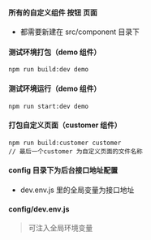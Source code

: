 #### 所有的自定义组件 按钮 页面

- 都需要新建在 src/component 目录下

#### 测试环境打包（demo 组件）

```
npm run build:dev demo
```

#### 测试环境运行（demo 组件）

```
npm run start:dev demo
```

#### 打包自定义页面（customer 组件）

```
npm run build:customer customer
// 最后一个customer 为自定义页面的文件名称
```

#### config 目录下为后台接口地址配置

- dev.env.js 里的全局变量为接口地址

#### config/dev.env.js

> 可注入全局环境变量
